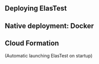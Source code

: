 <div class="range range-xs-left">
<div class="cell-xs-10 cell-lg-6 text-md-left inset-md-right-80 cell-lg-push-1 offset-top-50 offset-lg-top-0">
<h2 id="content" class="h1">Deploying ElasTest</h2>
<div class="offset-top-30 offset-md-top-50">
</div>
</div>
</div>

<h2 class="h3 no-border">Native deployment: Docker</h2>

<h2 class="h3 no-border">Cloud Formation</h2>

(Automatic launching ElasTest on startup)